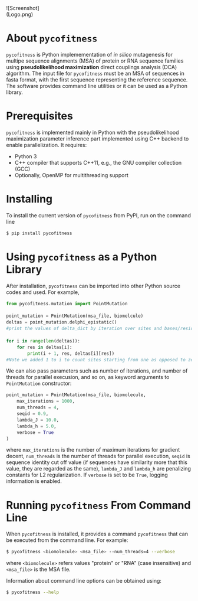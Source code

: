 <div style="width: 20%; height: 20%">
![Screenshot](Logo.png)
</div>



# About `pycofitness`
`pycofitness` is Python implemementation of *in silico* mutagenesis for multipe sequence alignments (MSA) of protein or RNA sequence families using **__pseudolikelihood maximization__**  direct couplings analysis (DCA) algorithm. The input file for `pycofitness` must be an MSA of sequences in fasta format, with the first sequence representing the reference sequence. The software provides command line utilities or it can be used as a Python library. 

# Prerequisites
`pycofitness` is implemented mainly in Python with the pseudolikelihood maximization parameter inference part implemented using C++ backend to enable parallelization. It requires: 
* Python 3
* C++ compiler that supports C++11, e.g., the GNU compiler collection (GCC)
* Optionally, OpenMP for multithreading support


# Installing
To install the current version of `pycofitness` from PyPI, run on the command line
```bash
$ pip install pycofitness
```

# Using `pycofitness` as a Python Library
After installation, `pycofitness` can be imported into other Python source codes and used. For example,  

```python 
from pycofitness.mutation import PointMutation

point_mutation = PointMutation(msa_file, biomelcule)
deltas = point_mutation.delphi_epistatic()
#print the values of delta_dict by iteration over sites and bases/residues

for i in range(len(deltas)):
    for res in deltas[i]:
        print(i + 1, res, deltas[i][res])
#Note we added 1 to i to count sites starting from one as opposed to zero.
```
We can also pass parameters such as number of iterations, and number of threads for parallel execusion, and so on, as 
keyword arguments to `PointMutation` constructor:
```python 
point_mutation = PointMutation(msa_file, biomolecule,
    max_iterations = 1000,
    num_threads = 4,
    seqid = 0.9,
    lambda_J = 10.0,
    lambda_h = 5.0,
    verbose = True
)
```
where `max_iterations` is the number of maximum iterations for gradient decent, `num_threads` is the number of 
threads for parallel execution, `seqid` is sequence identity cut off value (if sequences have similarity more that this value, they are regarded as the same), `lambda_J` and `lambda_h` are penalizing constants for L2 regularization. If `verbose` is set to be `True`, logging information is enabled.

# Running `pycofitness` From Command Line
When `pycofitness` is installed, it provides a command `pycofitness` that can be executed from the command line.
For example:
```bash
$ pycofitness <biomolecule> <msa_file> --num_threads=4 --verbose
``` 
where `<biomolecule>` refers values "protein" or "RNA" (case insensitive) and `<msa_file>` is the MSA file. 

Information about command line options can be obtained using: 
```bash
$ pycofitness --help
```
